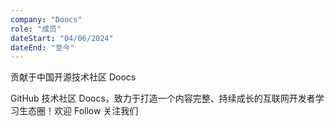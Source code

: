 ```yaml
---
company: "Doocs"
role: "成员"
dateStart: "04/06/2024"
dateEnd: "至今"
---
```


贡献于中国开源技术社区 Doocs

GitHub 技术社区 Doocs，致力于打造一个内容完整、持续成长的互联网开发者学习生态圈！欢迎 Follow 关注我们